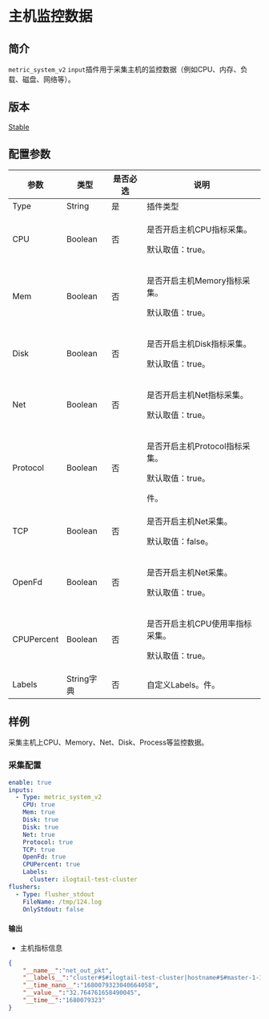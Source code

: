 # 主机监控数据

## 简介

`metric_system_v2` `input`插件用于采集主机的监控数据（例如CPU、内存、负载、磁盘、网络等）。

## 版本

[Stable](../../stability-level.md)

## 配置参数

| 参数          | 类型      | 是否必选 | 说明                                                                                         |
| ----------- | ------- | ---- | ------------------------------------------------------------------------------------------ |
| Type        | String  | 是    | 插件类型                                                                                       |
| CPU     | Boolean  | 否    | <p>是否开启主机CPU指标采集。</p><p>默认取值：true。</p> |
| Mem    | Boolean  | 否   | <p>是否开启主机Memory指标采集。</p><p>默认取值：true。</p> |
| Disk    | Boolean | 否    | <p>是否开启主机Disk指标采集。</p><p>默认取值：true。</p> |
| Net    | Boolean | 否    | <p>是否开启主机Net指标采集。</p><p>默认取值：true。</p> |
| Protocol  | Boolean | 否    | <p>是否开启主机Protocol指标采集。</p><p>默认取值：true。</p>件。                                                                               |
| TCP    | Boolean | 否    | <p>是否开启主机Net采集。</p><p>默认取值：false。</p> |
| OpenFd    | Boolean | 否    | <p>是否开启主机Net采集。</p><p>默认取值：true。</p> |
| CPUPercent    | Boolean | 否    | <p>是否开启主机CPU使用率指标采集。</p><p>默认取值：true。</p> |
| Labels  | String字典 | 否    | 自定义Labels。件。                                                                               |

## 样例

采集主机上CPU、Memory、Net、Disk、Process等监控数据。

### 采集配置

```yaml
enable: true
inputs:
  - Type: metric_system_v2
    CPU: true
    Mem: true
    Disk: true
    Disk: true
    Net: true
    Protocol: true
    TCP: true
    OpenFd: true
    CPUPercent: true
    Labels:
      cluster: ilogtail-test-cluster
flushers:
  - Type: flusher_stdout
    FileName: /tmp/124.log
    OnlyStdout: false
```

#### 输出

* 主机指标信息

```json
{
    "__name__":"net_out_pkt",
    "__labels__":"cluster#$#ilogtail-test-cluster|hostname#$#master-1-1.c-ca9717110efa1b40|hostname#$#test-1|interface#$#eth0|ip#$#10.1.37.31",
    "__time_nano__":"1680079323040664058",
    "__value__":"32.764761658490045",
    "__time__":"1680079323"
}
```
